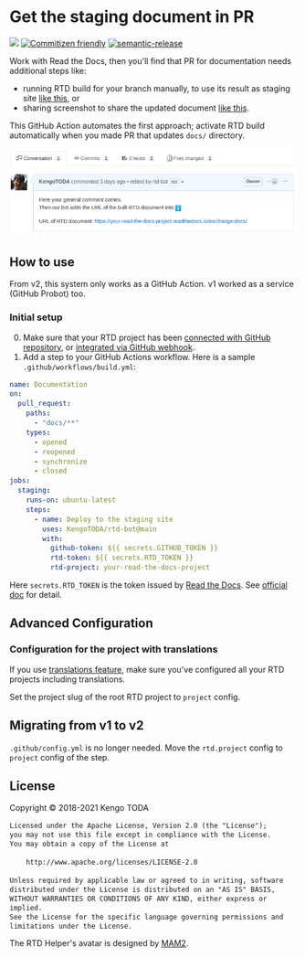 # Get the staging document in PR

![](https://github.com/KengoTODA/rtd-bot/workflows/.github/workflows/build.yml/badge.svg)
[![Commitizen friendly](https://img.shields.io/badge/commitizen-friendly-brightgreen.svg)](http://commitizen.github.io/cz-cli/)
[![semantic-release](https://img.shields.io/badge/%20%20%F0%9F%93%A6%F0%9F%9A%80-semantic--release-e10079.svg)](https://github.com/semantic-release/semantic-release)

Work with Read the Docs, then you'll find that PR for documentation needs additional steps like:

- running RTD build for your branch manually, to use its result as staging site [like this](https://github.com/spotbugs/spotbugs/pull/697#issue-201455071), or
- sharing screenshot to share the updated document [like this](https://github.com/spotbugs/spotbugs/pull/718#issue-205904835).

This GitHub Action automates the first approach; activate RTD build automatically when you made PR that updates `docs/` directory.

![screenshot](screenshot.png)

## How to use

From v2, this system only works as a GitHub Action. v1 worked as a service (GitHub Probot) too.

### Initial setup

0. Make sure that your RTD project has been [connected with GitHub repository](https://docs.readthedocs.io/en/latest/getting_started.html#sign-up-and-connect-an-external-account), or [integrated via GitHub webhook](https://docs.readthedocs.io/en/latest/webhooks.html#github).
1. Add a step to your GitHub Actions workflow. Here is a sample `.github/workflows/build.yml`:

```yml
name: Documentation
on:
  pull_request:
    paths:
      - "docs/**"
    types:
      - opened
      - reopened
      - synchronize
      - closed
jobs:
  staging:
    runs-on: ubuntu-latest
    steps:
      - name: Deploy to the staging site
        uses: KengoTODA/rtd-bot@main
        with:
          github-token: ${{ secrets.GITHUB_TOKEN }}
          rtd-token: ${{ secrets.RTD_TOKEN }}
          rtd-project: your-read-the-docs-project
```

Here `secrets.RTD_TOKEN` is the token issued by [Read the Docs](https://readthedocs.org/). See [official doc](https://docs.readthedocs.io/en/stable/api/v3.html#token) for detail.

## Advanced Configuration

### Configuration for the project with translations

If you use [translations feature](https://docs.readthedocs.io/en/latest/localization.html#project-with-multiple-translations), make sure you've configured all your RTD projects including translations.

Set the project slug of the root RTD project to `project` config.

## Migrating from v1 to v2

`.github/config.yml` is no longer needed. Move the `rtd.project` config to `project` config of the step.

## License

Copyright &copy; 2018-2021 Kengo TODA

```
Licensed under the Apache License, Version 2.0 (the "License");
you may not use this file except in compliance with the License.
You may obtain a copy of the License at

    http://www.apache.org/licenses/LICENSE-2.0

Unless required by applicable law or agreed to in writing, software
distributed under the License is distributed on an "AS IS" BASIS,
WITHOUT WARRANTIES OR CONDITIONS OF ANY KIND, either express or implied.
See the License for the specific language governing permissions and
limitations under the License.
```

The RTD Helper's avatar is designed by [MAM2](https://dribbble.com/MAM2).
